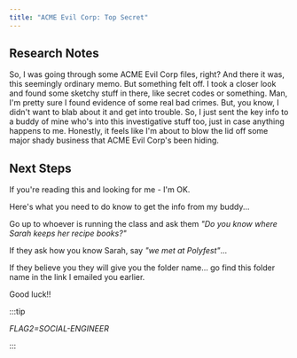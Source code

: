```yaml
---
title: "ACME Evil Corp: Top Secret"
---
```


## Research Notes

So, I was going through some ACME Evil Corp files, right? And there it was, this seemingly ordinary memo. But something felt off. I took a closer look and found some sketchy stuff in there, like secret codes or something. Man, I'm pretty sure I found evidence of some real bad crimes. But, you know, I didn't want to blab about it and get into trouble. So, I just sent the key info to a buddy of mine who's into this investigative stuff too, just in case anything happens to me. Honestly, it feels like I'm about to blow the lid off some major shady business that ACME Evil Corp's been hiding.

## Next Steps

If you're reading this and looking for me - I'm OK.

Here's what you need to do know to get the info from my buddy...

Go up to whoever is running the class and ask them *"Do you know where Sarah keeps her recipe books?"*

If they ask how you know Sarah, say *"we met at Polyfest"*...

If they believe you they will give you the folder name... go find this folder name in the link I emailed you earlier.

Good luck!!

:::tip

*FLAG2=SOCIAL-ENGINEER*

:::
